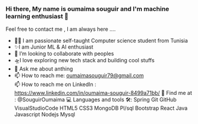 ### Hi there, My name is oumaima souguir and I'm  machine learning enthusiast 👋



Feel free to contact me , I am always here .... 
- 👩‍💻 I am passionate self-taught Computer science student from Tunisia
- ✨I am Junior  ML & AI enthusiast
- 👯 I’m looking to collaborate with peoples
- 🛸I love exploring new tech stack and building cool stuffs
- 💬 Ask me about anthing
- 📫 How to reach me:
  oumaimasouguir79@gmail.com  
 📫 How to reach me on LinkedIn : 
 https://www.linkedin.com/in/oumaima-souguir-8499a71bb/
 🙌 Find me at :
 @SouguirOumaima
 💻 Languages and tools 🛠️:
 Spring Git GitHub VisualStudioCode HTML5 CSS3 MongoDB Pl/sql Bootstrap React Java Javascript 
 Nodejs Mysql 
 

